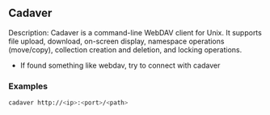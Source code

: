 ## Cadaver
Description: Cadaver is a command-line WebDAV client for Unix. It supports file upload, download, on-screen display, namespace operations (move/copy), collection creation and deletion, and locking operations.
- If found something like webdav, try to connect with cadaver

### Examples
```sh
cadaver http://<ip>:<port>/<path>
```
